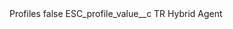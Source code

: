 <?xml version="1.0" encoding="UTF-8"?>
<CustomMetadata xmlns="http://soap.sforce.com/2006/04/metadata" xmlns:xsi="http://www.w3.org/2001/XMLSchema-instance" xmlns:xsd="http://www.w3.org/2001/XMLSchema">
    <label>Profiles</label>
    <protected>false</protected>
    <values>
        <field>ESC_profile_value__c</field>
        <value xsi:type="xsd:string">TR Hybrid Agent</value>
    </values>
</CustomMetadata>
